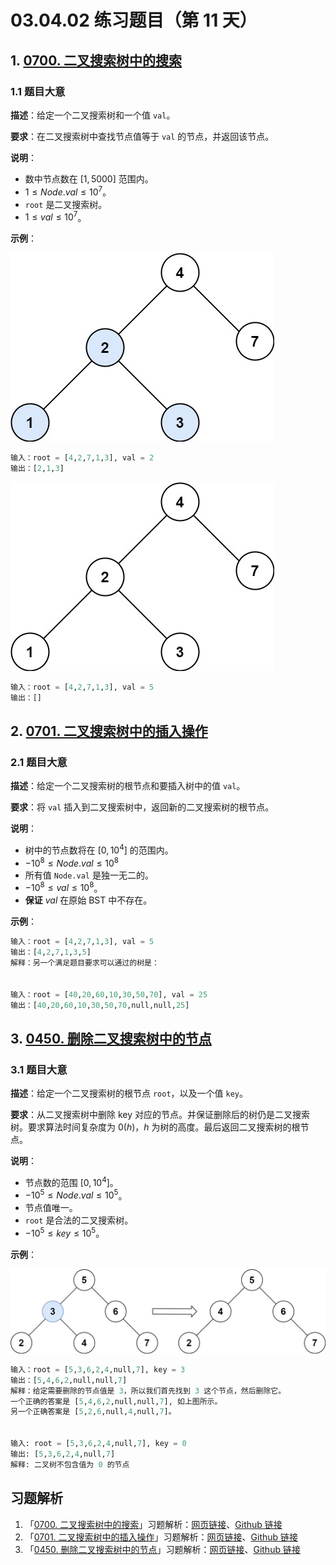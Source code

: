 # 03.04.02 练习题目（第 11 天）

## 1. [0700. 二叉搜索树中的搜索](https://leetcode.cn/problems/search-in-a-binary-search-tree/)

### 1.1 题目大意

**描述**：给定一个二叉搜索树和一个值 `val`。

**要求**：在二叉搜索树中查找节点值等于 `val` 的节点，并返回该节点。

**说明**：

- 数中节点数在 $[1, 5000]$ 范围内。
- $1 \le Node.val \le 10^7$。
- `root` 是二叉搜索树。
- $1 \le val \le 10^7$。

**示例**：

![img](../../images/20201024070001.jpg)

```python
输入：root = [4,2,7,1,3], val = 2
输出：[2,1,3]
```

![img](../../images/20201024070002.jpg)

```python
输入：root = [4,2,7,1,3], val = 5
输出：[]
```

## 2. [0701. 二叉搜索树中的插入操作](https://leetcode.cn/problems/insert-into-a-binary-search-tree/)

### 2.1 题目大意

**描述**：给定一个二叉搜索树的根节点和要插入树中的值 `val`。

**要求**：将 `val` 插入到二叉搜索树中，返回新的二叉搜索树的根节点。

**说明**：

- 树中的节点数将在 $[0, 10^4]$ 的范围内。
- $-10^8 \le Node.val \le 10^8$
- 所有值 `Node.val` 是独一无二的。
- $-10^8 \le val \le 10^8$。
- **保证** $val$ 在原始 BST 中不存在。

**示例**：

```python
输入：root = [4,2,7,1,3], val = 5
输出：[4,2,7,1,3,5]
解释：另一个满足题目要求可以通过的树是：


输入：root = [40,20,60,10,30,50,70], val = 25
输出：[40,20,60,10,30,50,70,null,null,25]
```

## 3. [0450. 删除二叉搜索树中的节点](https://leetcode.cn/problems/delete-node-in-a-bst/)

### 3.1 题目大意

**描述**：给定一个二叉搜索树的根节点 `root`，以及一个值 `key`。

**要求**：从二叉搜索树中删除 key 对应的节点。并保证删除后的树仍是二叉搜索树。要求算法时间复杂度为 $0(h)$，$h$ 为树的高度。最后返回二叉搜索树的根节点。

**说明**：

- 节点数的范围 $[0, 10^4]$。
- $-10^5 \le Node.val \le 10^5$。
- 节点值唯一。
- `root` 是合法的二叉搜索树。
- $-10^5 \le key \le 10^5$。

**示例**：

![img](../../images/20201024045001.jpg)

```python
输入：root = [5,3,6,2,4,null,7], key = 3
输出：[5,4,6,2,null,null,7]
解释：给定需要删除的节点值是 3，所以我们首先找到 3 这个节点，然后删除它。
一个正确的答案是 [5,4,6,2,null,null,7], 如上图所示。
另一个正确答案是 [5,2,6,null,4,null,7]。


输入: root = [5,3,6,2,4,null,7], key = 0
输出: [5,3,6,2,4,null,7]
解释: 二叉树不包含值为 0 的节点
```

## 习题解析

1. 「[0700. 二叉搜索树中的搜索](https://leetcode.cn/problems/search-in-a-binary-search-tree/)」习题解析：[网页链接](https://datawhalechina.github.io/leetcode-notes/#/solutions/0700)、[Github 链接](https://github.com/datawhalechina/leetcode-notes/blob/main/docs/solutions/0700.md)
2. 「[0701. 二叉搜索树中的插入操作](https://leetcode.cn/problems/insert-into-a-binary-search-tree/)」习题解析：[网页链接](https://datawhalechina.github.io/leetcode-notes/#/solutions/0701)、[Github 链接](https://github.com/datawhalechina/leetcode-notes/blob/main/docs/solutions/0701.md)
3. 「[0450. 删除二叉搜索树中的节点](https://leetcode.cn/problems/delete-node-in-a-bst/)」习题解析：[网页链接](https://datawhalechina.github.io/leetcode-notes/#/solutions/0450)、[Github 链接](https://github.com/datawhalechina/leetcode-notes/blob/main/docs/solutions/0450.md)

